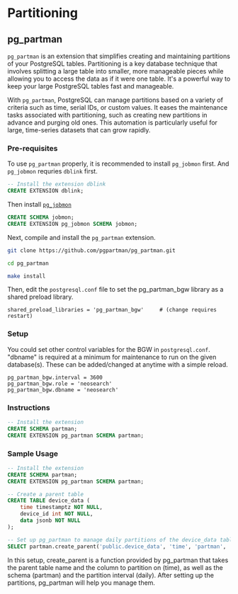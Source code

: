 # Partitioning

## pg_partman

`pg_partman` is an extension that simplifies creating and maintaining partitions of your PostgreSQL tables.
Partitioning is a key database technique that involves splitting a large table into smaller, more manageable pieces while allowing you to access the data as if it were one table.
It's a powerful way to keep your large PostgreSQL tables fast and manageable.

With `pg_partman`, PostgreSQL can manage partitions based on a variety of criteria such as time, serial IDs, or custom values.
It eases the maintenance tasks associated with partitioning, such as creating new partitions in advance and purging old ones.
This automation is particularly useful for large, time-series datasets that can grow rapidly.

### Pre-requisites

To use `pg_partman` properly, it is recommended to install `pg_jobmon` first.
And `pg_jobmon` requries `dblink` first.

```sql
-- Install the extension dblink
CREATE EXTENSION dblink;
```

Then install [`pg_jobmon`](https://github.com/omniti-labs/pg_jobmon)

```sql
CREATE SCHEMA jobmon;
CREATE EXTENSION pg_jobmon SCHEMA jobmon;
```

Next, compile and install the `pg_partman` extension.

```bash
git clone https://github.com/pgpartman/pg_partman.git

cd pg_partman

make install
```

Then, edit the `postgresql.conf` file to set the pg_partman_bgw library as a shared preload library.
```
shared_preload_libraries = 'pg_partman_bgw'     # (change requires restart)
```

### Setup

You could set other control variables for the BGW in `postgresql.conf`.
"dbname" is required at a minimum for maintenance to run on the given database(s).
These can be added/changed at anytime with a simple reload. 

```
pg_partman_bgw.interval = 3600
pg_partman_bgw.role = 'neosearch'
pg_partman_bgw.dbname = 'neosearch'
```

### Instructions

```sql
-- Install the extension
CREATE SCHEMA partman;
CREATE EXTENSION pg_partman SCHEMA partman;
```

### Sample Usage

```sql
-- Install the extension
CREATE SCHEMA partman;
CREATE EXTENSION pg_partman SCHEMA partman;

-- Create a parent table
CREATE TABLE device_data (
    time timestamptz NOT NULL,
    device_id int NOT NULL,
    data jsonb NOT NULL
);

-- Set up pg_partman to manage daily partitions of the device_data table
SELECT partman.create_parent('public.device_data', 'time', 'partman', 'daily');
```

In this setup, create_parent is a function provided by pg_partman that takes the parent table name and the column to partition on (time), as well as the schema (partman) and the partition interval (daily).
After setting up the partitions, pg_partman will help you manage them.
